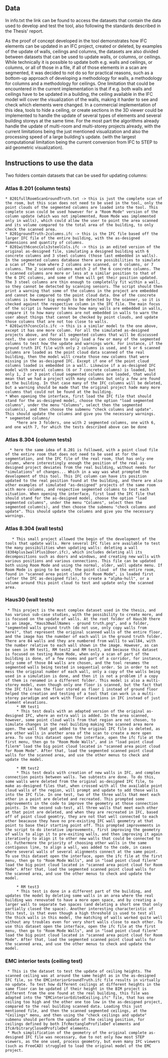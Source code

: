 ## Data
In info.txt the link can be found to access the datasets that contain the data used to develop and test the tool, also following the standards described in the Thesis' report.

As the proof of concept developed in the tool demonstrates how IFC elements can be updated in an IFC project, created or deleted, by examples of the update of walls, ceilings and columns, the datasets are also divided between datasets that can be used to update walls, or columns, or ceilings. While technically it is possible to update both e.g. walls and ceilings, or columns, or all of those in a file, if all of those elements in a scan are segmented, it was decided to not do so for practical reasons, such as a bottom-up approach of developing a methodology for walls, a methodology for columns and a methodology for ceilings. One limitation that could be encountered in the current implementation is that if e.g. both walls and ceilings have to be updated in a building, the ceiling available in the IFC model will cover the visualization of the walls, making it harder to see and check which elements were changed. In a commercial implementation of this idea, tools to hide a ceiling, or create sections in the 3D viewer could be implemented to handle the update of several types of elements and several building storeys at the same time. For the most part the algorithms already handle the update of multi-room and multi-storey projects already, with the current limitations being the just mentioned visualization and also the processing speed of a large building's update. (with the largest computational limitation being the current conversion from IFC to STEP to aid geometric visualization).

## Instructions to use the data
Two folders contain datasets that can be used for updating columns:

### Atlas 8.201 (column tests)
    * 8201fullRoomScanGroundTruth.txt -> this is just the complete scan of the room, but this scan does not need to be used in the tool, only the point clouds of the segmented columns are loaded into the tool. This complete scan could be used however for a "Room Mode" version of the column update (which was not implemented, Room Mode was implemented only in walls), which could allow the user to point the area scanned and its volume compared to the total area of the building, to only check the scanned area.
    * 8201groundTruth-2columns.ifc -> this is the IFC file based off the larger IFC file of the entire building, with the as-designed dimensions and quantity of columns.
    * 8201with6concCols3steelCols.ifc -> this is an edited version of the original as-designed file, simulating a designed building with 6 concrete columns and 3 steel columns (those last embedded in walls). In the segmented columns database there are possibilities to simulate a scan of the room where 2 columns are scanned, or 6 columns, or 7 columns. The 2 scanned columns match 2 of the 6 concrete columns. The 6 scanned columns are more or less at a similar position to that of the 6 IFC columns, and some of them will get their position updated. The 3 steel columns are thin enough to completelly fit within a wall, so they cannot be detected by scanning sensors. The script should then print a warning that some of the columns in the project are embedded and cannot be compared to the point cloud data. One of the concrete columns is however big enough to be detected by the scanner, so it is checked against the respective column in the IFC file. The main focus of the script is however to know how many walls are embedded in walls, compare it to how many columns are not embedded in walls to warn the user about things that cannot be checked by point clouds, and update those columns that are not too close to walls.
    * 8201with7concCols.ifc -> this is a similar model to the one above, except it has one more column. For all the simulated as-designed projects above, and for all segmented columns that will be discussed next, the user can choose to only load a few or many of the segmented columns to test how the update and warnings work. For instance, if the ground truth IFC file with only 2 columns is used, and 5 or 6 scanned columns are loaded as the point cloud data scanned of the real building, then the model will create those new columns that were missing in the as-designed IFC. Except if one of the point cloud columns loaded is embedded in a wall. Likewise if a as-designed IFC model with several columns (6 or 7 concrete columns) is loaded, but only 1, 2 or 3 point cloud segmented columns are loaded, that would mean that we had a project with many columns but only a few are found at the building. In that case many of the IFC columns will be deleted, but a warning should be made that the original project hade many more columns that could not be found at the building.
    * When opening the interface, first load the IFC file that should stand for the as-designed model, choose the option "load segmented columns", under the menu "Columns", select then the segmented column(s), and then choose the submenu "check columns and update". This should update the columns and give you the necessary warnings.
    * segmented columns/
         *here are 3 folders, one with 2 segmented columns, one with 6, and one with 7, for which the tests described above can be done
 
### Atlas 8.304 (column tests)
      * here the same idea of 8.201 is followed, with a point cloud file of the entire room that does not need to be used at for the segmentation, and the IFC file of the real room, that has only one column, where interestingly enough the position of the real as-designed project deviates from the real building, without needs for "simulations" of changes... Which in a way was what prompted the development of this tool. This IFC column can have its position updated to the real position found at the building, and there are also other examples of simulated "as-designed" projects of the same room with more columns, and respective segmented columns to test each situation. When opening the interface, first load the IFC file that should stand for the as-designed model, choose the option "load segmented columns", under the menu "Columns", select then the segmented column(s), and then choose the submenu "check columns and update". This should update the columns and give you the necessary warnings.


### Atlas 8.304 (wall tests)
       * This small project allowed the begin of the development of the tools that update walls. Here several IFC files are available to test the many possibilities when updating walls: deleting a wall (8304plus1wallPlus1Door.ifc), which includes deleting all its decompositions such as doors and windows, and creating new walls with various positions and various connections. This file can be updated both using Room Mode and using the normal, older, wall update menu. If Room Mode is going to be used, the point cloud  of the entire room, found in "scanned area point cloud for Room Mode", is loaded first (after the IFC as-designed file), to create a "alpha-hull", or a volume around this point cloud to test and update only the scanned area.

### Haus30 (wall tests)
     * This project is the most complex dataset used in the thesis, and has various sub-case studies, with the possibility to create more, and is focused on the update of walls. At the root folder of Haus30 there is an image, "Haus30wallNames - ground truth.png", and a folder, "segmented walls ground truth (do not use, only copy walls from here)", that represent the original scanned walls of the entire floor, and the image has the numnber of each wall in the ground truth folder. There are 84 walls and they are numbered from wall1 to wall84, with the number relative to each wall shown in the image. However, as can be seen in RM test1, RM test2 and RM test3, and because this dataset is focused on testing Room Mode, when only a scan of part of the building is done, of a few rooms and part of a corridor, for instance, only some of those 84 walls are chosen, and the tool renames the segmented walls being tested in sequential order. So in order to not mess the original number of each wall, only a copy of the walls being used in a simulation is done, and then it is not a problem if a copy of them is renamed in a different folder. This model is also a multi-storey model, even though only one floor is scanned, but the fact that the IFC file has the floor stored as floor 1 instead of ground floor helped the creation and testing of a tool that can work in a multi-storey paradigm and work with floor elevations in IFC instead of just element elevations.
         * RM test1
         * This test deals with an adapted version of the original as-designed IFC, where an extra wall is added. In the area scanned, however, some point cloud walls from that region are not chosen, to simulate changes in the real building making the scanned area more open. The wall that got added to the original IFC file is deleted, as are other walls in another area of the scan to create a more open area. To use this dataset open the interface, open the ifc file at the first menu, then go to "Room Mode Walls", and in "load point cloud filerm" load the big point cloud located in "scanned area point cloud for Room Mode". After that, load the segmented scanned point cloud walls for the scanned area, and use the other menus to check and update the model.

         * RM test2
         * This test deals with creation of new walls in IFC, and complex connection points between walls. Two subtests are done. To do this, some walls were deleted from the original as-designed IFC file, to make as-designed files that, when crossed with all the available point cloud walls of the region, will prompt and update to add those walls into the IFC file. In one test, two of the three walls that meet each other in a point are deleted and recreated. This prompted some improvements in the code to improve the geometry at those connection points. In the second sub-test, all three walls that meet each other at that point are deleted, and when they are recreated in IFC, based off of point cloud geomtry, they are not that well connected to each other beacause they have no pre-existing IFC wall geometry at that point to base their starting point off. This prompted improvements in the script to do iterative improvements, first improving the geometry of walls to align it to pre-exiting walls, and then improving it again iteratively to align it to other new walls that could be connected to it. Futhermore the priority of choosing other walls in the same contiguous line, to align a wall, was added to the code, in cases where several walls of several alignments connect at the same point. To use this dataset open the interface, open the ifc file at the first menu, then go to "Room Mode Walls", and in "load point cloud filerm" load the big point cloud located in "scanned area point cloud for Room Mode". After that, load the segmented scanned point cloud walls for the scanned area, and use the other menus to check and update the model.

         * RM test3
         * This test is done in a different part of the building, and updates the model by deleting some walls in an area where the real building was renovated to have a more open space, and by creating a larger wall to separate two spaces (and deleting a short one that only partially closed the space). Another interesting characteristic of this test, is that even though a high threshold is used to test all the thick walls in this model, the matching of walls worked quite well without any troubles even for very short walls close to each other. To use this dataset open the interface, open the ifc file at the first menu, then go to "Room Mode Walls", and in "load point cloud filerm" load the big point cloud located in "scanned area point cloud for Room Mode". After that, load the segmented scanned point cloud walls for the scanned area, and use the other menus to check and update the model.


### EMC interior tests (ceiling test)
     * This is the dataset to test the update of ceiling heights. The scanned ceiling was at around the same height as in the as-designed IFC file, so the EMCinteriorGroundTruth.ifc file results in virtually no update. To test how different ceilings at different heights in the same floor can be updated if their height in the BIM project is different from the one found at the real building, this file was adapted into the "EMCinteriorEditedCeiling.ifc" file, that has one ceiling too high and the other one too low in the as-designed project, compared to the real building scanned data. Loading this just mentioned file, and then the scanned segmented ceilings, at the "Ceilings" menu, and then using the "check ceilings and update" submenu should perform the update of the ceiling position, for ceilings defined by both IfcRectangleProfileDef elements and IfcArbitraryClosedProfileDef elements.
     * Much simplification of the geometry of the original complete as-designed IFC file was necessary, due to not only how most STEP viewers, as the one used, process geometry, but even many IFC viewers (such as FreeCAD) struggled to load the original model of the EMC project.
